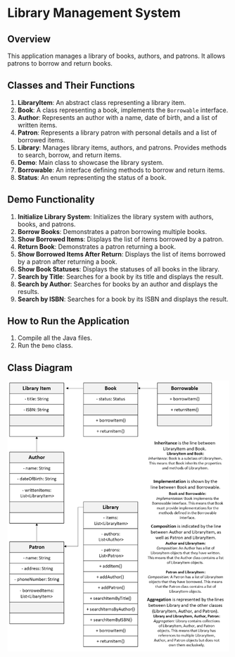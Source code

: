 # Library Management System

## Overview
This application manages a library of books, authors, and patrons. It allows patrons to borrow and return books.

## Classes and Their Functions
1. **LibraryItem**: An abstract class representing a library item.
2. **Book**: A class representing a book, implements the `Borrowable` interface.
3. **Author**: Represents an author with a name, date of birth, and a list of written items.
4. **Patron**: Represents a library patron with personal details and a list of borrowed items.
5. **Library**: Manages library items, authors, and patrons. Provides methods to search, borrow, and return items.
6. **Demo**: Main class to showcase the library system.
7. **Borrowable**: An interface defining methods to borrow and return items.
8. **Status**: An enum representing the status of a book.

## Demo Functionality
1. **Initialize Library System**: Initializes the library system with authors, books, and patrons.
2. **Borrow Books**: Demonstrates a patron borrowing multiple books.
3. **Show Borrowed Items**: Displays the list of items borrowed by a patron.
4. **Return Book**: Demonstrates a patron returning a book.
5. **Show Borrowed Items After Return**: Displays the list of items borrowed by a patron after returning a book.
6. **Show Book Statuses**: Displays the statuses of all books in the library.
7. **Search by Title**: Searches for a book by its title and displays the result.
8. **Search by Author**: Searches for books by an author and displays the results.
9. **Search by ISBN**: Searches for a book by its ISBN and displays the result.

## How to Run the Application
1. Compile all the Java files.
2. Run the `Demo` class.

## Class Diagram
![Class Diagram](class_diagram.png)